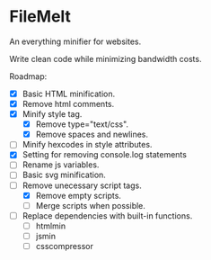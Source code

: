 # FileMelt
An everything minifier for websites.

Write clean code while minimizing bandwidth costs.

Roadmap:
- [x] Basic HTML minification.
- [x] Remove html comments.
- [x] Minify style tag.
    - [x] Remove type="text/css".
    - [x] Remove spaces and newlines.
- [ ] Minify hexcodes in style attributes.
- [x] Setting for removing console.log statements
- [ ] Rename js variables.
- [ ] Basic svg minification.
- [ ] Remove unecessary script tags.
    - [x] Remove empty scripts.
    - [ ] Merge scripts when possible.
- [ ] Replace dependencies with built-in functions.
    - [ ] htmlmin
    - [ ] jsmin
    - [ ] csscompressor